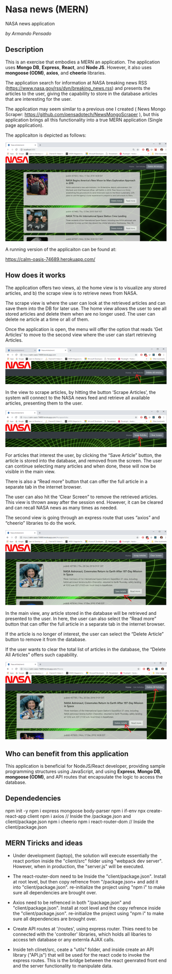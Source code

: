 # Nasa news (MERN)

NASA news application

_by Armando Pensado_ 


## Description

This is an exercise that embodies a MERN an application. The application uses **Mongo DB**, **Express**, **React**, and **Node JS**. However, it also uses **mongoose (ODM)**, **axios**, and **cheerio** libraries.

The application search for information at NASA breaking news RSS (https://www.nasa.gov/rss/dyn/breaking_news.rss) and presents the articles to the user, giving the capability to store in the database articles that are interesting for the user.

The application may seem similar to a previous one I created ( News Mongo Scraper: https://github.com/pensadotech/NewsMongoScraper ), but this application brings all this functionality into a true MERN application (Single page application).

The applicaiton is depicted as follows:

![Start](./docs/1.AppView.png)

A running version of the applicaiton can be found at:

https://calm-oasis-74689.herokuapp.com/

## How does it works

The application offers two views, a) the home view is to visualize any stored articles, and b) the scrape view is to retrieve news from NASA.

The scrape view is where the user can look at the retrieved articles and can save them into the DB for later use.  The home view allows the user to see all stored articles and delete them when are no longer used. The user can delete ne article at a time or all of them.

Once the application is open, the menu will offer the option that reads ‘Get Articles’ to move to the second view where the user can start retrieving Articles.

![GetArticles](./docs/2.GetArticles.png)

In the view to scrape articles, by hitting the button ‘Scrape Articles’, the system will connect to the NASA news feed and retrieve all available articles, presenting them to the user.

![ScrapeArticles](./docs/3.ScrapeArticles.png)

For articles that interest the user, by clicking the “Save Article” button, the article is stored into the database, and removed from the screen. The user can continue selecting many articles and when done, these will now be visible in the main view.

There is also a “Read more” button that can offer the full article in a separate tab in the internet browser.

The user can also hit the ‘Clear Screen” to remove the retrieved articles. This view is thrown away after the session end. However, it can be cleared and can recall NASA news as many times as needed.


The second view is going through an express route that uses “axios” and “cheerio” libraries to do the work.

![SaveArticle](./docs/4.SaveArticle.png)

In the main view, any article stored in the database will be retrieved and presented to the user. In here, the user can also select the “Read more” button that can offer the full article in a separate tab in the internet browser.

If the article is no longer of interest, the user can select the “Delete Article” button to remove it from the database. 

If the user wants to clear the total list of articles in the database, the “Delete All Articles” offers such capability.

![DeleteArticles](./docs/5.DeleteArticles.png)

## Who can benefit from this application

This application is beneficial for NodeJS/React developer, providing sample programming structures using JavaScript, and using **Express**, **Mongo DB**, **mongoose (ODM)**, and API routes that encapsulate the logic to access the database.


## Dependedencies

npm init -y 
npm i express mongoose body-parser
npm i if-env
npx create-react-app client 
npm i axios   // Inside the /package.json and client/package.json
npm i cheerio 
npm i react-router-dom // Inside the client/package.json

## MERN Tiricks and ideas

* Under development (laptop), the solution will execute essentially  the react portion inside the "client/src" folder using "webpack dev server". However, when in production, the "server.js" will be executed.

* The react-router-dom need to be Inside the "client/package.json". Install at root level, but then copy refrence from "/package.json+ and add it into "client/package.json". re-initialize the project using "npm i" to make sure all dependencies are brought over.

* Axios need to be refrenced in both "/package.json" and "client/package.json". Install at root level and the copy refrence inside the "client/package.json". re-initialize the project using "npm i" to make sure all dependencies are brought over.

* Create API routes at '/routes', using express router. Thies need to be connected with the 'controller' libraries, which holds all libaries to access teh database or any externla AJAX calls.

* Inside teh clinet/src, ceate a "utils" folder, and inside create an API library ("API.js") that will be used for the react code to invoke the express routes. This is the bridge between the react geenrated front end and the server functionality to manipulate data.




